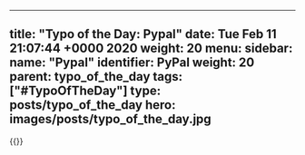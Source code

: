 
---
title: "Typo of the Day: Pypal"
date: Tue Feb 11 21:07:44 +0000 2020
weight: 20
menu:
  sidebar:
    name: "Pypal"
    identifier: PyPal
    weight: 20
    parent: typo_of_the_day
tags: ["#TypoOfTheDay"]
type: posts/typo_of_the_day
hero: images/posts/typo_of_the_day.jpg
---


{{<tweet user="mariatta" id="1227338452221349888">}}

